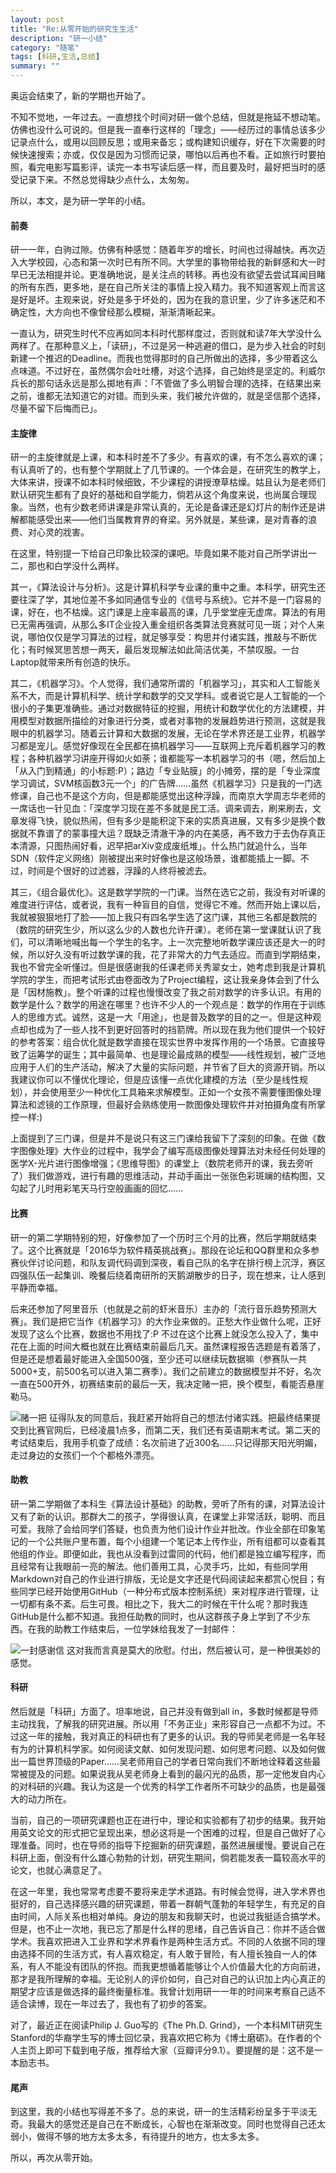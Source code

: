 ```yaml
---
layout: post
title: "Re:从零开始的研究生生活"
description: "研一小结"
category: "随笔"
tags: [科研,生活,总结]
summary: ""
---
```


奥运会结束了，新的学期也开始了。

不知不觉地，一年过去。一直想找个时间对研一做个总结，但就是拖延不想动笔。仿佛也没什么可说的。但是我一直奉行这样的「理念」——经历过的事情总该多少记录点什么，或用以回顾反思；或用来备忘；或构建知识缓存，好在下次需要的时候快速搜索；亦或，仅仅是因为习惯而记录，哪怕以后再也不看。正如旅行时要拍照，看完电影写篇影评，读完一本书写读后感一样，而且要及时，最好把当时的感受记录下来。不然总觉得缺少点什么，太匆匆。

所以，本文，是为研一学年的小结。

#### 前奏

研一一年，白驹过隙。仿佛有种感觉：随着年岁的增长，时间也过得越快。再次迈入大学校园，心态和第一次时已有所不同。大学里的事物带给我的新鲜感和大一时早已无法相提并论。更准确地说，是关注点的转移。再也没有欲望去尝试耳闻目睹的所有东西，更多地，是在自己所关注的事情上投入精力。我不知道客观上而言这是好是坏。主观来说，好处是多于坏处的，因为在我的意识里，少了许多迷茫和不确定性，大方向也不像曾经那么模糊，渐渐清晰起来。

一直认为，研究生时代不应再如同本科时代那样度过，否则就和读7年大学没什么两样了。在那种意义上，「读研」，不过是另一种逃避的借口，是为步入社会的时刻新建一个推迟的Deadline。而我也觉得那时的自己所做出的选择，多少带着这么点味道。不过好在，虽然偶尔会吐吐槽，对这个选择，自己始终是坚定的。利威尔兵长的那句话永远是那么掷地有声：「不管做了多么明智合理的选择，在结果出来之前，谁都无法知道它的对错。而到头来，我们被允许做的，就是坚信那个选择，尽量不留下后悔而已」。

#### 主旋律

研一的主旋律就是上课，和本科时差不了多少。有喜欢的课，有不怎么喜欢的课；有认真听了的，也有整个学期就上了几节课的。一个体会是，在研究生的教学上，大体来讲，授课不如本科时候细致，不少课程的讲授潦草枯燥。姑且认为是老师们默认研究生都有了良好的基础和自学能力，倘若从这个角度来说，也尚属合理现象。当然，也有少数老师讲课是非常认真的，无论是备课还是幻灯片的制作还是讲解都能感受出来——他们当属教育界的脊梁。另外就是，某些课，是对青春的浪费、对心灵的戕害。

在这里，特别提一下给自己印象比较深的课吧。毕竟如果不能对自己所学讲出一二，那也和白学没什么两样。

其一，《算法设计与分析》。这是计算机科学专业课的重中之重。本科学，研究生还要往深了学，其地位差不多如同通信专业的《信号与系统》。它并不是一门容易的课，好在，也不枯燥。这门课是上座率最高的课，几乎堂堂座无虚席。算法的有用已无需再强调，从那么多IT企业投入重金组织各类算法竞赛就可见一斑；对个人来说，哪怕仅仅是学习算法的过程，就足够享受：构思并付诸实践，推敲与不断优化；有时候冥思苦想一两天，最后发现解法如此简洁优美，不禁叹服。一台Laptop就带来所有创造的快乐。

其二，《机器学习》。个人觉得，我们通常所谓的「机器学习」，其实和人工智能关系不大，而是计算机科学、统计学和数学的交叉学科。或者说它是人工智能的一个很小的子集更准确些。通过对数据特征的挖掘，用统计和数学优化的方法建模，并用模型对数据所描绘的对象进行分类，或者对事物的发展趋势进行预测，这就是我眼中的机器学习。随着云计算和大数据的发展，无论在学术界还是工业界，机器学习都是宠儿。感觉好像现在全民都在搞机器学习——互联网上充斥着机器学习的教程；各种机器学习讲座开得如火如荼；谁都能写一本机器学习的书（嗯，然后加上「从入门到精通」的小标题:P）；路边「专业贴膜」的小摊旁，摆的是「专业深度学习调试，SVM核函数3元一个」的广告牌......虽然《机器学习》只是我的一门选修课，自己也不是这个方向，但是都能感觉出这种浮躁，而南京大学周志华老师的一席话也一针见血：「深度学习现在差不多就是民工活。调来调去，刷来刷去，文章发得飞快，貌似热闹，但有多少是能积淀下来的实质真进展，又有多少是换个数据就不靠谱了的蒙事撞大运？既缺乏清澈干净的内在美感，再不致力于去伪存真正本清源，只图热闹好看，迟早把arXiv变成废纸堆」。什么热门就追什么，当年SDN（软件定义网络）刚被提出来时好像也是这般场景，谁都能插上一脚。不过，时间是个很好的过滤器，浮躁的人终将被滤去。

其三，《组合最优化》。这是数学学院的一门课。当然在选它之前，我没有对听课的难度进行评估，或者说，我有一种盲目的自信，觉得它不难。然而开始上课以后，我就被狠狠地打了脸——加上我只有四名学生选了这门课，其他三名都是数院的（数院的研究生少，所以这么少的人数也允许开课）。老师在第一堂课就认识了我们，可以清晰地喊出每一个学生的名字。上一次完整地听数学课应该还是大一的时候，所以好久没有听过数学课的我，花了非常大的力气去适应。而直到学期结束，我也不曾完全听懂过。但是很感谢我的任课老师关秀翠女士，她考虑到我是计算机学院的学生，而把考试形式由卷面改为了Project编程，这让我亲身体会到了什么是「因材施教」。整个听课的过程也慢慢改变了我之前对数学的许多认识。有用的数学是什么？数学的用途在哪里？也许不少人的一个观点是：数学的作用在于训练人的思维方式。诚然，这是一大「用途」，也是普及数学的目的之一。但是这种观点却也成为了一些人找不到更好回答时的挡箭牌。所以现在我为他们提供一个较好的参考答案：组合优化就是数学直接在现实世界中发挥作用的一个场景。它直接导致了运筹学的诞生；其中最简单、也是理论最成熟的模型——线性规划，被广泛地应用于人们的生产活动，解决了大量的实际问题，并节省了巨大的资源开销。所以我建议你可以不懂优化理论，但是应该懂一点优化建模的方法（至少是线性规划），并会使用至少一种优化工具箱来求解模型。正如一个女孩不需要懂图像处理算法和滤镜的工作原理，但最好会熟练使用一款图像处理软件并对拍摄角度有所掌控一样:)

上面提到了三门课，但是并不是说只有这三门课给我留下了深刻的印象。在做《数字图像处理》大作业的过程中，我学会了编写高级图像处理算法对未经任何处理的医学X-光片进行图像增强；《思维导图》的课堂上（数院老师开的课，我去旁听了）我们做游戏，进行有趣的思维活动，并动手画出一张张色彩斑斓的结构图，又勾起了儿时用彩笔天马行空般画画的回忆......

#### 比赛

研一的第二学期特别的短，好像参加了一个历时三个月的比赛，然后学期就结束了。这个比赛就是「2016华为软件精英挑战赛」。那段在论坛和QQ群里和众多参赛伙伴讨论问题，和队友调代码调到深夜，看自己队的名字在排行榜上沉浮，赛区四强队伍一起集训、晚餐后绕着南研所的天鹅湖散步的日子，现在想来，让人感到平静而幸福。

后来还参加了阿里音乐（也就是之前的虾米音乐）主办的「流行音乐趋势预测大赛」。我们是把它当作《机器学习》的大作业来做的。正愁大作业做什么呢，正好发现了这么个比赛，数据也不用找了:P 不过在这个比赛上就没怎么投入了，集中花在上面的时间大概也就在比赛结束前最后几天。虽然课程报告选题是有着落了，但是还是想着最好能进入全国500强，至少还可以继续玩数据嘛（参赛队一共5000+支，前500名可以进入第二赛季）。我们之前建立的数据模型并不好，名次一直在500开外，初赛结束前的最后一天，我决定赌一把，换个模型，看能否悬崖勒马。

![赌一把](https://raw.githubusercontent.com/mioopoi/Images/master/2016-08-25-post-graduate-first-year-summary/chat-big-data.jpg)
征得队友的同意后，我赶紧开始将自己的想法付诸实践。把最终结果提交到比赛官网后，已经凌晨1点多，而第二天，我们还有英语期末考试。第二天的考试结束后，我用手机查了成绩：名次前进了近300名......只记得那天阳光明媚，走过身边的女孩们一个个都格外漂亮。

#### 助教

研一第二学期做了本科生《算法设计基础》的助教，旁听了所有的课，对算法设计又有了新的认识。那群大二的孩子，学得很认真，在课堂上非常活跃，聪明、而且可爱。我除了会给同学们答疑，也负责为他们设计作业并批改。作业全部在印象笔记的一个公共账户里布置，每个小组建一个笔记本上传作业，所有组都可以查看其他组的作业。即便如此，我也从没看到过雷同的代码，他们都是独立编写程序，而且经常有让我眼前一亮的解法。他们善用工具，心灵手巧，比如，有些同学用Markdown对自己的作业进行排版，无论是文字还是代码阅读起来都赏心悦目；有些同学已经开始使用GitHub（一种分布式版本控制系统）来对程序进行管理，让一切都有条不紊。后生可畏。相比之下，我大二的时候在干什么呢？那时我连GitHub是什么都不知道。我担任助教的同时，也从这群孩子身上学到了不少东西。在我的助教工作结束后，一位学妹给我发了一封邮件：

![一封感谢信](https://raw.githubusercontent.com/mioopoi/Images/master/2016-08-25-post-graduate-first-year-summary/thanks-email.png)
这对我而言真是莫大的欣慰。付出，然后被认可，是一种很美妙的感觉。

#### 科研

然后就是「科研」方面了。坦率地说，自己并没有做到all in，多数时候都是导师主动找我，了解我的研究进展。所以用「不务正业」来形容自己一点都不为过。不过这一年的接触，我对真正的科研也有了更多的认识。我的导师吴老师是一名年轻有为的计算机科学家。如何阅读文献、如何发现问题、如何思考问题、以及如何做出一篇世界顶级的Paper......吴老师用自己的学者日常向我们不断地诠释着这些最常被提及的问题。如果说我从吴老师身上看到的最闪光的品质，那一定他发自内心的对科研的兴趣。我认为这是一个优秀的科学工作者所不可缺少的品质，也是最强大的动力所在。

当前，自己的一项研究课题也正在进行中，理论和实验都有了初步的结果。我开始用英文论文的形式把它呈现出来，想必这将是一个困难的过程，但是自己做好了心理准备。同时，也在导师的指导下挖掘新的研究课题，虽然进展缓慢。要说自己在科研上面，倒没有什么雄心勃勃的计划，研究生期间，倘若能发表一篇较高水平的论文，也就心满意足了。

在这一年里，我也常常考虑要不要将来走学术道路。有时候会觉得，进入学术界也挺好的，自己选择感兴趣的研究课题，带着一群朝气蓬勃的年轻学生，有充足的自由时间，人际关系也相对单纯。身边的朋友和我聊天时，也说过我挺适合搞学术。但是，也不止一次地，我已忘了那是什么样的思绪，自己告诉自己：你并不适合做学术。我喜欢把进入工业界和学术界看作是两种生活方式。不同的人依据不同的理由选择不同的生活方式，有人喜欢稳定，有人敢于冒险，有人擅长独自一人的体系，有人不能没有团队的怀抱。而我更想循着能够让个人价值最大化的方向前进，那才是我所理解的幸福。无论别人的评价如何，自己对自己的认识加上内心真正的期望才应该是做选择的最终衡量标准。我曾计划用研一一年的时间来考察自己适不适合读博，现在一年过去了，我也有了初步的答案。

对了，最近正在阅读Philip J. Guo写的《The Ph.D. Grind》，一个本科MIT研究生Stanford的华裔学生写的博士回忆录，我喜欢把它称为《博士磨砺》。在作者的个人主页上即可下载到电子版，推荐给大家（豆瓣评分9.1）。要提醒的是：这不是一本励志书。

#### 尾声

到这里，我的小结也写得差不多了。总的来说，研一的生活精彩纷呈多于平淡无奇。我最大的感觉还是自己在不断成长，心智也在渐渐改变。同时也觉得自己还太弱小，做得不够的地方太多太多，有待提升的地方，也太多太多。

所以，再次从零开始。